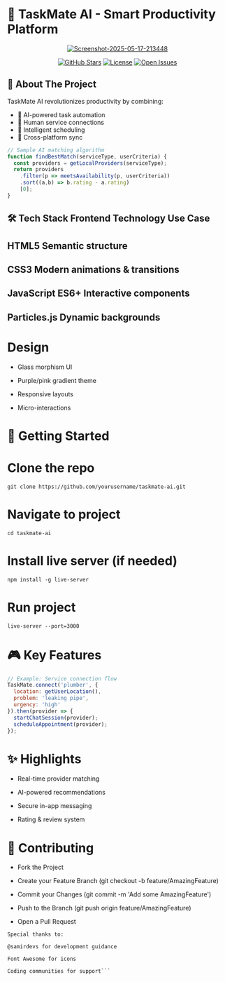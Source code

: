 # 🚀 TaskMate AI - Smart Productivity Platform

<div align="center">
  <a href="https://ibb.co/4RQCQnp2"><img src="https://i.ibb.co/CKr4r3Q6/Screenshot-2025-05-17-213448.png" alt="Screenshot-2025-05-17-213448" border="0"></a>
 
  
  [![GitHub Stars](https://img.shields.io/github/stars/yourusername/taskmate-ai?style=social)](https://github.com/yourusername/taskmate-ai/stargazers) 
  [![License](https://img.shields.io/badge/license-MIT-blue)](https://opensource.org/licenses/MIT)
  [![Open Issues](https://img.shields.io/github/issues/yourusername/taskmate-ai)](https://github.com/yourusername/taskmate-ai/issues)
</div>

## 🌟 About The Project

TaskMate AI revolutionizes productivity by combining:
- 🤖 AI-powered task automation
- 👥 Human service connections
- 🎯 Intelligent scheduling
- 🔄 Cross-platform sync

```javascript
// Sample AI matching algorithm
function findBestMatch(serviceType, userCriteria) {
  const providers = getLocalProviders(serviceType);
  return providers
    .filter(p => meetsAvailability(p, userCriteria))
    .sort((a,b) => b.rating - a.rating)
    [0];
}
```

🛠 Tech Stack
Frontend
Technology	Use Case
--------------------------------------
HTML5	Semantic structure
--------------------------------------
CSS3	Modern animations & transitions
--------------------------------------
JavaScript ES6+	Interactive components
--------------------------------------
Particles.js	Dynamic backgrounds
--------------------------------------

# Design
- Glass morphism UI

- Purple/pink gradient theme

- Responsive layouts

- Micro-interactions

# 🚀 Getting Started

# Clone the repo
```git clone https://github.com/yourusername/taskmate-ai.git```

# Navigate to project
```cd taskmate-ai```

# Install live server (if needed)
```npm install -g live-server```

# Run project
```live-server --port=3000```
# 🎮 Key Features

```javascript
// Example: Service connection flow
TaskMate.connect('plumber', {
  location: getUserLocation(),
  problem: 'leaking pipe',
  urgency: 'high'
}).then(provider => {
  startChatSession(provider);
  scheduleAppointment(provider);
});
```

# ✨ Highlights

- Real-time provider matching

- AI-powered recommendations

- Secure in-app messaging

- Rating & review system

# 🤝 Contributing

- Fork the Project

- Create your Feature Branch (git checkout -b feature/AmazingFeature)

- Commit your Changes (git commit -m 'Add some AmazingFeature')

- Push to the Branch (git push origin feature/AmazingFeature)

- Open a Pull Request

```📜 Credits
Special thanks to:

@samirdevs for development guidance

Font Awesome for icons

Coding communities for support```
